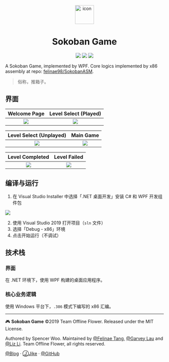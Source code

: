 <div align="center">
  
<img src="https://i.loli.net/2019/06/03/5cf518fcd23cb88530.png" alt="icon" width="60" />

<h1>Sokoban Game</h1>


![](https://flat.badgen.net/badge/汇编语言/课程设计/yellow)
![](https://flat.badgen.net/badge/platform/Windows/blue?icon=windows)
![](https://flat.badgen.net/badge/license/MIT/red)

</div>

A Sokoban Game, implemented by WPF. Core logics implemented by x86 assembly at repo: [felinae98/SokobanASM](https://github.com/felinae98/SokobanASM).

> 俗称，推箱子。

## 界面

|                        Welcome Page                       |                   Level Select (Played)                   |
|:---------------------------------------------------------:|:---------------------------------------------------------:|
| ![](https://i.loli.net/2019/06/02/5cf3d1e92bb7f49218.png) | ![](https://i.loli.net/2019/06/02/5cf3d1e9b854378941.png) |

|                  Level Select (Unplayed)                  |                         Main Game                         |
|:---------------------------------------------------------:|:---------------------------------------------------------:|
| ![](https://i.loli.net/2019/06/02/5cf3be08237fc88178.png) | ![](https://i.loli.net/2019/06/02/5cf3be02e0d8666261.png) |


|                       Level Completed                     |                      Level Failed                         |
|:---------------------------------------------------------:|:---------------------------------------------------------:|
| ![](https://i.loli.net/2019/06/02/5cf3d1e9edc1929006.png) | ![](https://i.loli.net/2019/06/02/5cf3d1eaab0a713963.png) |

## 编译与运行

1. 在 Visual Studio Installer 中选择「.NET 桌面开发」安装 C# 和 WPF 开发组件包

![](https://i.loli.net/2019/06/02/5cf3383d697f782151.png)

2. 使用 Visual Studio 2019 打开项目（`sln` 文件）
3. 选择「Debug - x86」环境
4. 点击开始运行（不调试）

## 技术栈

### 界面

在 .NET 环境下，使用 WPF 构建的桌面应用程序。

### 核心业务逻辑

使用 Windows 平台下，`.386` 模式下编写的 x86 汇编。


---

🎮 **Sokoban Game** ©2019 Team Offline Flower. Released under the MIT License.

Authored by Spencer Woo. Maintained by [@Felinae Tang](https://github.com/felinae98), [@Garvey Lau](https://github.com/garvey98) and [@Liz Li](https://github.com/LiZ-Samsara). Team Offline Flower, all rights reserved.

[@Blog](https://spencerwoo.com/) · [ⒿJike](https://web.okjike.com/user/4DDA0425-FB41-4188-89E4-952CA15E3C5E/post) · [@GitHub](https://github.com/spencerwooo)
